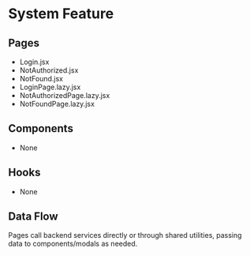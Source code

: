 # System Feature

## Pages
- Login.jsx
- NotAuthorized.jsx
- NotFound.jsx
- LoginPage.lazy.jsx
- NotAuthorizedPage.lazy.jsx
- NotFoundPage.lazy.jsx

## Components
- None

## Hooks
- None

## Data Flow
Pages call backend services directly or through shared utilities, passing data to components/modals as needed.
